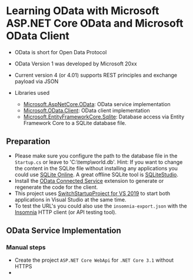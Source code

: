 # Learning OData with Microsoft ASP.NET Core OData and Microsoft OData Client

* OData is short for Open Data Protocol
* OData Version 1 was developed by Microsoft 20xx
* Current version 4 (or 4.01) supports REST principles and exchange payload via JSON

* Libraries used
  * [Microsoft.AspNetCore.OData](https://www.nuget.org/packages/Microsoft.AspNetCore.OData/): OData service implementation
  * [Microsoft.OData.Client](https://www.nuget.org/packages/Microsoft.OData.Client/): OData client implementation
  * [Microsoft.EntityFrameworkCore.Sqlite](https://www.nuget.org/packages/Microsoft.EntityFrameworkCore.Sqlite/): Database access via Entity Framework Core to a SQLite database file.


## Preparation

* Please make sure you configure the path to the database file in the `Startup.cs` or leave to 'C:\temp\world.db'. Hint: If you want to change the content in the SQLite file without installing any applications you could use [SQLite Online](https://sqliteonline.com/). A great offline SQLite tool is [SQLiteStudio](https://sqlitestudio.pl/). 
* Install the [OData Connected Service](https://marketplace.visualstudio.com/items?itemName=marketplace.ODataConnectedService) extension to generate or regenerate the code for the client.
* This project uses [SwitchStartupProject for VS 2019](https://marketplace.visualstudio.com/items?itemName=vs-publisher-141975.SwitchStartupProjectForVS2019) to start both applications in Visual Studio at the same time.
* To test the URL's you could also use the `insomnia-export.json` with the [Insomnia](https://insomnia.rest/) HTTP client (or API testing tool).


## OData Service Implementation

### Manual steps

* Create the project `ASP.NET Core WebApi` for `.NET Core 3.1` without HTTPS
* 

